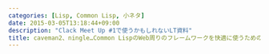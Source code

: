 ```yaml
---
categories: [Lisp, Common Lisp, 小ネタ]
date: 2015-03-05T13:18:44+09:00
description: "Clack Meet Up #1で使うかもしれないLT資料"
title: caveman2、ningle…Common LispのWeb周りのフレームワークを快適に使うためのたった1つのコト
---
```


<section data-markdown
    data-separator="\n\n"
    data-vertical="\n\n"
    data-notes="^Note:">
<script type="text/template">
# caveman2、ningle、datafly…Common LispのWeb周りのフレームワークを快適に使うためのたった1つのコト
----------------------
Clack Meet Up #1  
2015-03-05 @サムライト

<!-- .slide: class="center" -->

<span style="font-size:300%">ずっと俺のターン</span>

<!-- .slide: class="center" -->

# 問題
------
Common Lispは case

* Sensitive <!--.element: class="fragment grow" data-fragment-index="1" -->  
* Insensitive <!--.element: class="fragment shrink" data-fragment-index="1" -->

どっち?

# 問題
-------

あれ？

```lisp
(eql? 'CaseInsensitive 'caseinsensitive) ;=> t
```


# 問題
-------

リーダがデフォルトで大文字にするだけ
```lisp
(eql? '|CaseSensitive| '|casesensitive|) ;=> nil
```


# Caveman2
---------

```lisp
@route GET "/hello"
(defun say-hello (&key (|name| "Guest"))
  (format nil "Hello, ~A" |name|))
```

# Ningle
--------

```lisp
(setf (ningle:route *app* "/login" :method :POST)
      #'(lambda (params)
          (if (authorize (getf params :|username|)
                         (getf params :|password|))
            "Authorized!"
            "Failed...Try again.")))
```

# 面倒…
----
デフォルトでそのままだたっらいいのに

# 魔法の`readtable-case`

<!-- .slide: class="center" -->

# 魔法の`readtable-case`
-----------------------
```lisp
(setf (readtable-case *readtable*) :invert)
```
を使えばOK  
参考: [SBCLでclispとかallegroのmodern mode的なことをする - wasabizの日記](http://wasabiz.hatenablog.com/entry/20120929/1348889601)

# 例
----
```lisp
CL-USER> :username
:USERNAME
CL-USER> (setf (readtable-case *readtable*) :invert)
:invert
CL-USER> :username
:username
```

# まとめ
--------
* `(setf (readtable-case *readtable*) :invert)`を使うと快適だよ


</script>
</section>
